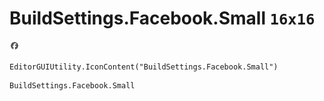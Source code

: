 # BuildSettings.Facebook.Small `16x16`
<img src="/img/BuildSettings.Facebook.Small.png" width=16 height=16>

``` CSharp
EditorGUIUtility.IconContent("BuildSettings.Facebook.Small")
```
```
BuildSettings.Facebook.Small
```
